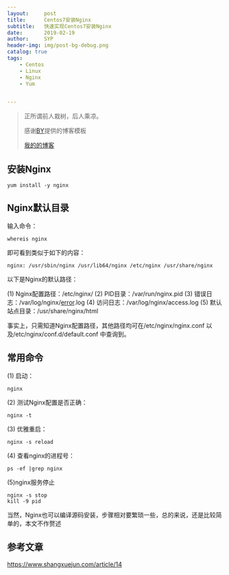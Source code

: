 ```yaml
---
layout:     post
title:      Centos7安装Nginx
subtitle:   快速实现Centos7安装Nginx
date:       2019-02-19
author:     SYP
header-img: img/post-bg-debug.png
catalog: true
tags:
    - Centos
    - Linux
    - Nginx
    - Yum


---
```


> 正所谓前人栽树，后人乘凉。
>
> 感谢[BY](http://qiubaiying.top)提供的博客模板
>
> [我的的博客](http://songyp.github.io)

## 安装Nginx

```
yum install -y nginx
```

## Nginx默认目录

输入命令：

```
whereis nginx
```

即可看到类似于如下的内容：

```
nginx: /usr/sbin/nginx /usr/lib64/nginx /etc/nginx /usr/share/nginx
```

以下是Nginx的默认路径：

(1) Nginx配置路径：/etc/nginx/
(2) PID目录：/var/run/nginx.pid
(3) 错误日志：/var/log/nginx/[error](https://www.centos.bz/tag/error/).log
(4) 访问日志：/var/log/nginx/access.log
(5) 默认站点目录：/usr/share/nginx/html

事实上，只需知道Nginx配置路径，其他路径均可在/etc/nginx/nginx.conf 以及/etc/nginx/conf.d/default.conf 中查询到。

## 常用命令

(1) 启动：

```
nginx
```

(2) 测试Nginx配置是否正确：

```
nginx -t
```

(3) 优雅重启：

```
nginx -s reload
```

(4) 查看nginx的进程号：

```
ps -ef |grep nginx
```

(5)nginx服务停止

```
nginx -s stop
kill -9 pid
```

当然，Nginx也可以编译源码安装，步骤相对要繁琐一些，总的来说，还是比较简单的，本文不作赘述

## 参考文章

<https://www.shangxuejun.com/article/14>

